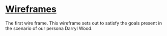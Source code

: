 # [Wireframes](https://github.com/ChicoState/UX-Tee-Together/blob/main/wireframes/x08-TeeTogether%20%E2%80%94%20October%203%2C%202.46.58%20PM%20(1).pdf)
The first wire frame. This wireframe sets out to satisfy the goals present in the scenario of our persona Darryl Wood. 
